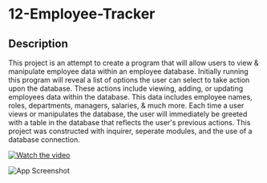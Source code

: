 # 12-Employee-Tracker

## Description

This project is an attempt to create a program that will allow users to view & manipulate employee data within an employee database. Initially running this program will reveal a list of options the user can select to take action upon the database. These actions include viewing, adding, or updating employees data within the database. This data includes employee names, roles, departments, managers, salaries, & much more. Each time a user views or manipulates the database, the user will immediately be greeted with a table in the database that reflects the user's previous actions. This project was constructed with inquirer, seperate modules, and the use of a database connection.

[![Watch the video](https://i.imgur.com/vKb2F1B.png)](./Assets/visuals/HW12-VIDEO.mov)

![App Screenshot](https://github.com/noahfajarda/12-Employee-Tracker/blob/main/Assets/visuals/HW12-VIDEO.webp)
